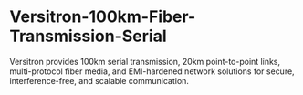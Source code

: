 # Versitron-100km-Fiber-Transmission-Serial
Versitron provides 100km serial transmission, 20km point-to-point links, multi-protocol fiber media, and EMI-hardened network solutions for secure, interference-free, and scalable communication. 
